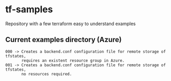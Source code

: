 # tf-samples
Repository with a few terraform easy to understand examples

Current examples directory (Azure)
---
```
000 -> Creates a backend.conf configuration file for remote storage of tfstates, 
       requires an existent resource group in Azure.
001 -> Creates a backend.conf configuration file for remote storage of tfstates, 
       no resources required.
```
